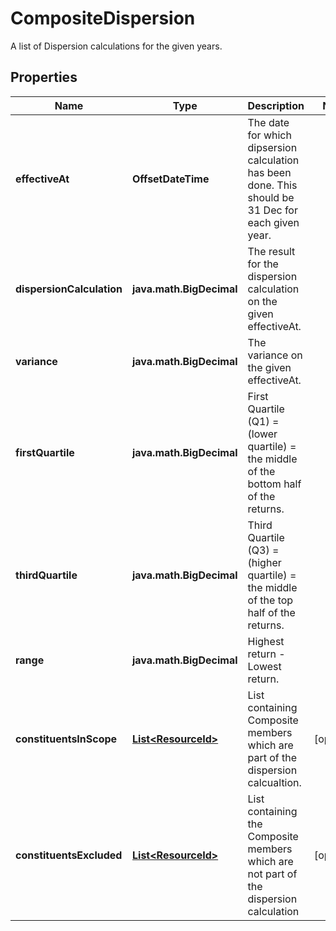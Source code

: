 

# CompositeDispersion

A list of Dispersion calculations for the given years.

## Properties

| Name | Type | Description | Notes |
|------------ | ------------- | ------------- | -------------|
|**effectiveAt** | **OffsetDateTime** | The date for which dipsersion calculation has been done. This should be 31 Dec for each given year. |  |
|**dispersionCalculation** | **java.math.BigDecimal** | The result for the dispersion calculation on the given effectiveAt. |  |
|**variance** | **java.math.BigDecimal** | The variance on the given effectiveAt. |  |
|**firstQuartile** | **java.math.BigDecimal** | First Quartile (Q1) &#x3D;  (lower quartile) &#x3D; the middle of the bottom half of the returns. |  |
|**thirdQuartile** | **java.math.BigDecimal** | Third Quartile (Q3) &#x3D;  (higher quartile) &#x3D; the middle of the top half of the returns. |  |
|**range** | **java.math.BigDecimal** | Highest return - Lowest return. |  |
|**constituentsInScope** | [**List&lt;ResourceId&gt;**](ResourceId.md) | List containing Composite members which are part of the dispersion calcualtion. |  [optional] |
|**constituentsExcluded** | [**List&lt;ResourceId&gt;**](ResourceId.md) | List containing the Composite members which are not part of the dispersion calculation |  [optional] |



